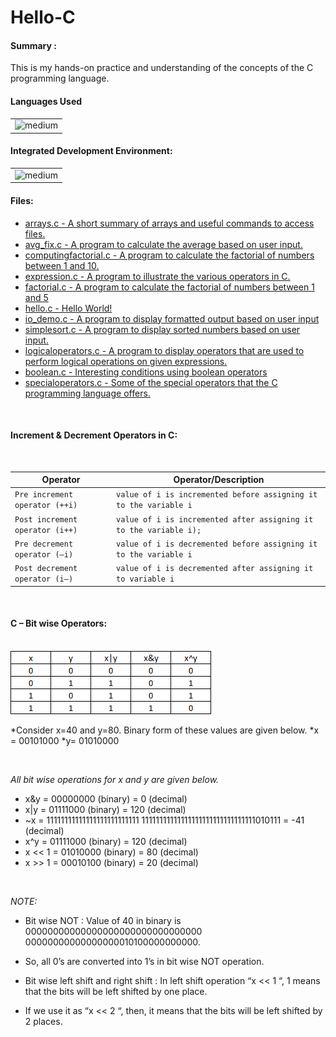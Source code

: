 # Hello-C
<h4>Summary :</h4>
This is my hands-on practice and understanding of the concepts of the C programming language.

<h4>Languages Used</h4>
<table>
  <tr>
    <td><img alt="medium" src="https://img.shields.io/badge/C-00599C?style=for-the-badge&logo=c&logoColor=white"></td>
  </tr>
</table>

<h4>Integrated Development Environment:</h4>
<table>
  <tr>
<td><img alt="medium" src="https://img.shields.io/badge/Emacs-%237F5AB6.svg?&style=for-the-badge&logo=gnu-emacs&logoColor=white"></td>
  </tr>
</table>

<h4>Files: </h4>

* [arrays.c - A short summary of arrays and useful commands to access files.](./arrays.c)
* [avg_fix.c - A program to calculate the average based on user input.](./avg_fix.c)
* [computingfactorial.c - A program to calculate the factorial of numbers between 1 and 10.](./computingfactorial.c)
* [expression.c - A program to illustrate the various operators in C.](./expression.c)
* [factorial.c - A program to calculate the factorial of numbers between 1 and 5](./factorial.c)
* [hello.c - Hello World!](./hello.c)
* [io_demo.c - A program to display formatted output based on user input](./io_demo.c)
* [simplesort.c - A program to display sorted numbers based on user input.](./simplesort.c)
* [logicaloperators.c - A program to display operators that are used to perform logical operations on given expressions.](./logicaloperators.c)
* [boolean.c - Interesting conditions using boolean operators](./boolean.c)
* [specialoperators.c - Some of the special operators that the C programming language offers.](./specialoperators.c)

<br>

<h4>Increment & Decrement Operators in C: </h4>
<br>

| Operator                               | Operator/Description                                                  |
| ---------------------------------------| ----------------------------------------------------------------------|
| `Pre increment operator (++i)`         | `value of i is incremented before assigning it to the variable i`     |
| `Post increment operator (i++)`        | `value of i is incremented after assigning it to the variable i);`    |
| `Pre decrement operator (–i)`          | `value of i is decremented before assigning it to the variable i`     |
| `Post decrement operator (i–)`         | `value of i is decremented after assigning it to variable i`          |

<br>

<h4>C – Bit wise Operators: </h4>
<br>

<img src="https://github.com/iamnotnato/Hello-C/blob/master/Truth-table-2.png">
<br>

*Consider x=40 and y=80. Binary form of these values are given below.
 *x = 00101000 
 *y=  01010000

<br>

*All bit wise operations for x and y are given below.*
 * x&y = 00000000 (binary) = 0 (decimal)
 * x|y = 01111000 (binary) = 120 (decimal)
 * ~x = 11111111111111111111111111 11111111111111111111111111111111010111 = -41 (decimal)
 * x^y = 01111000 (binary) = 120 (decimal)
 * x << 1 = 01010000 (binary) = 80 (decimal)
 * x >> 1 = 00010100 (binary) = 20 (decimal)

<br>

*NOTE:*
 * Bit wise NOT : Value of 40 in binary is 00000000000000000000000000000000 00000000000000000010100000000000. 
 * So, all 0’s are converted into 1’s in bit wise NOT operation.
 
 * Bit wise left shift and right shift : In left shift operation “x << 1 “, 1 means that the bits will be left shifted by one place. 
 * If we use it as “x << 2 “,  then, it means that the bits will be left shifted by 2 places.
